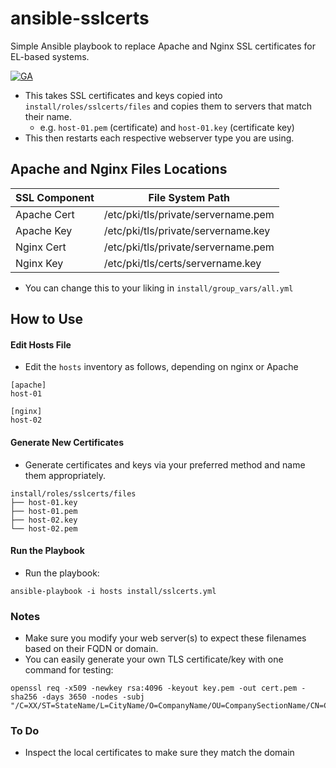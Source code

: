 # ansible-sslcerts
Simple Ansible playbook to replace Apache and Nginx SSL certificates for EL-based systems.

[![GA](https://github.com/sadsfae/ansible-sslcerts/actions/workflows/ansible-lint.yml/badge.svg)](https://github.com/sadsfae/ansible-sslcerts/actions)

* This takes SSL certificates and keys copied into `install/roles/sslcerts/files` and copies them to servers that match their name.
  - e.g. `host-01.pem` (certificate) and `host-01.key` (certificate key)
* This then restarts each respective webserver type you are using.

## Apache and Nginx Files Locations

| SSL Component | File System Path                    |
| --------------|-------------------------------------|
| Apache Cert   | /etc/pki/tls/private/servername.pem |
| Apache Key    | /etc/pki/tls/private/servername.key |
| Nginx Cert    | /etc/pki/tls/private/servername.pem |
| Nginx Key     | /etc/pki/tls/certs/servername.key |

* You can change this to your liking in `install/group_vars/all.yml`

## How to Use
#### Edit Hosts File
* Edit the `hosts` inventory as follows, depending on nginx or Apache

```
[apache]
host-01

[nginx]
host-02
```
#### Generate New Certificates
* Generate certificates and keys via your preferred method and name them appropriately.

```
install/roles/sslcerts/files
├── host-01.key
├── host-01.pem
├── host-02.key
└── host-02.pem
```

#### Run the Playbook

* Run the playbook:
```
ansible-playbook -i hosts install/sslcerts.yml
```

### Notes
* Make sure you modify your web server(s) to expect these filenames based on their FQDN or domain.
* You can easily generate your own TLS certificate/key with one command for testing:

```
openssl req -x509 -newkey rsa:4096 -keyout key.pem -out cert.pem -sha256 -days 3650 -nodes -subj "/C=XX/ST=StateName/L=CityName/O=CompanyName/OU=CompanySectionName/CN=CommonNameOrHostname"
```

### To Do
* Inspect the local certificates to make sure they match the domain
